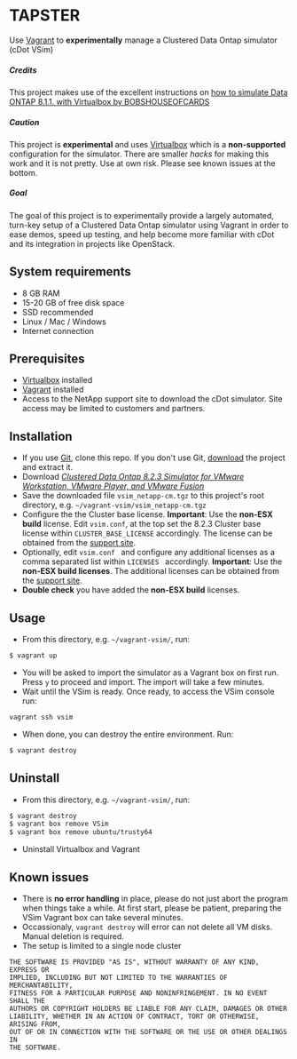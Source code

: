 # TAPSTER

Use [Vagrant](https://www.vagrantup.com) to **experimentally** manage a Clustered Data Ontap simulator (cDot VSim) 

##### Credits
This project makes use of the excellent instructions on [how to simulate Data ONTAP 8.1.1. with Virtualbox by BOBSHOUSEOFCARDS](http://community.netapp.com/t5/Simulator-Discussions/Simulate-ONTAP-8-1-1-withVirtualBox/m-p/2227#M89)

##### Caution
This project is **experimental** and uses [Virtualbox](https://www.virtualbox.org) which is a **non-supported** configuration for the simulator. There are smaller *hacks* for making this work and it is not pretty. Use at own risk. Please see known issues at the bottom.

##### Goal
The goal of this project is to experimentally provide a largely automated, turn-key setup of a Clustered Data Ontap simulator using Vagrant in order to ease demos, speed up testing, and help become more familiar with cDot and its integration in projects like OpenStack.

## System requirements

 - 8 GB RAM
 - 15-20 GB of free disk space
 - SSD recommended
 - Linux / Mac / Windows
 - Internet connection

## Prerequisites

 - [Virtualbox](https://www.virtualbox.org/wiki/Downloads) installed
 - [Vagrant](https://www.vagrantup.com/downloads.html) installed
 - Access to the NetApp support site to download the cDot simulator. Site access may be limited to customers and partners.

## Installation

 - If you use [Git](http://git-scm.com/), clone this repo. If you don't use Git, [download](https://github.com/tlichten/tapster/archive/master.zip) the project and extract it.
 - Download [*Clustered Data Ontap 8.2.3 Simulator for VMware Workstation, VMware Player, and VMware Fusion*](http://mysupport.netapp.com/NOW/download/tools/simulator/ontap/8.X/)
 - Save the downloaded file ```vsim_netapp-cm.tgz``` to this project's root directory, e.g. ```~/vagrant-vsim/vsim_netapp-cm.tgz```
 - Configure the the Cluster base license. **Important**: Use the **non-ESX build** license. Edit ```vsim.conf```, at the top set the 8.2.3 Cluster base license within ```CLUSTER_BASE_LICENSE``` accordingly. The license can be obtained from the [support site](http://mysupport.netapp.com/NOW/download/tools/simulator/ontap/8.X/).
 - Optionally, edit  ```vsim.conf ``` and configure any additional licenses as a comma separated list within  ```LICENSES ``` accordingly. **Important**: Use the **non-ESX build licenses**. The additional licenses can be obtained from the [support site](http://mysupport.netapp.com/NOW/download/tools/simulator/ontap/8.X/).
 - **Double check** you have added the **non-ESX build** licenses.
 
## Usage

 - From this directory, e.g.  ```~/vagrant-vsim/```, run:
```bash
$ vagrant up
```
 - You will be asked to import the simulator as a Vagrant box on first run. Press ```y``` to proceed and import. The import will take a few minutes.
 - Wait until the VSim is ready. Once ready, to access the VSim console run:
```bash
vagrant ssh vsim
```
 - When done, you can destroy the entire environment. Run:
```bash
$ vagrant destroy
```

## Uninstall

 - From this directory, e.g.  ```~/vagrant-vsim/```, run:
```bash
$ vagrant destroy
$ vagrant box remove VSim
$ vagrant box remove ubuntu/trusty64
```
 - Uninstall Virtualbox and Vagrant

## Known issues

 - There is **no error handling** in place, please do not just abort the program when things take a while. At first start, please be patient, preparing the VSim Vagrant box can take several minutes.
 - Occassionaly, ```vagrant destroy``` will error can not delete all VM disks. Manual deletion is required.
 - The setup is limited to a single node cluster

 ```license
THE SOFTWARE IS PROVIDED "AS IS", WITHOUT WARRANTY OF ANY KIND, EXPRESS OR
IMPLIED, INCLUDING BUT NOT LIMITED TO THE WARRANTIES OF MERCHANTABILITY,
FITNESS FOR A PARTICULAR PURPOSE AND NONINFRINGEMENT. IN NO EVENT SHALL THE
AUTHORS OR COPYRIGHT HOLDERS BE LIABLE FOR ANY CLAIM, DAMAGES OR OTHER
LIABILITY, WHETHER IN AN ACTION OF CONTRACT, TORT OR OTHERWISE, ARISING FROM,
OUT OF OR IN CONNECTION WITH THE SOFTWARE OR THE USE OR OTHER DEALINGS IN
THE SOFTWARE.
 ```
